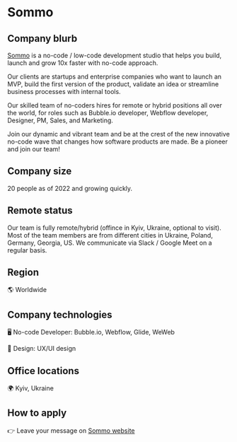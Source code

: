 # Sommo

## Company blurb

[Sommo](https://www.sommo.io) is a no-code / low-code development studio that helps you build, launch and grow 10x faster with no-code approach.

Our clients are startups and enterprise companies who want to launch an MVP, build the first version of the product, validate an idea or streamline business processes with internal tools. 

Our skilled team of no-coders hires for remote or hybrid positions all over the world, for roles such as Bubble.io developer, Webflow developer, Designer, PM, Sales, and Marketing.

Join our dynamic and vibrant team and be at the crest of the new innovative no-code wave that changes how software products are made. Be a pioneer and join our team! 

## Company size

20 people as of 2022 and growing quickly.

## Remote status

Our team is fully remote/hybrid (offince in Kyiv, Ukraine, optional to visit). Most of the team members are from different cities in Ukraine, Poland, Germany, Georgia, US. We communicate via Slack / Google Meet on a regular basis.

## Region

🌎 Worldwide

## Company technologies

🖥 No-code Developer: Bubble.io, Webflow, Glide, WeWeb

🎨 Design: UX/UI design

## Office locations

🌍 Kyiv, Ukraine

## How to apply

👉 Leave your message on [Sommo website](https://www.sommo.io)

